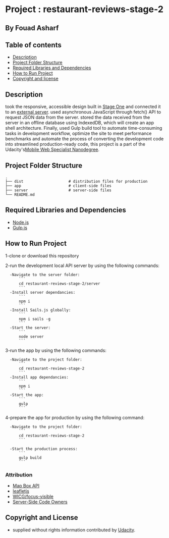 # Project : restaurant-reviews-stage-2
## By  Fouad Asharf

## Table of contents
- [Description](#description)
- [Project Folder Structure](#project-folder-structure)
- [Required Libraries and Dependencies](#required-libraries-and-dependencies)
- [How to Run Project](#how-to-run-project)
- [Copyright and license](#copyright-and-license)

## Description
took the responsive, accessible design built in [Stage One](https://github.com/fouad3/restaurant-reviews-stage-1) and connected it to an [external server](https://github.com/udacity/mws-restaurant-stage-2). used asynchronous JavaScript through fetch() API to request JSON data from the server. stored the data received from the server in an offline database using IndexedDB, which will create an app shell architecture. Finally, used Gulp build tool to automate time-consuming tasks in  development workflow, optimize the site to meet performance benchmarks and automate the process of converting the development code into streamlined production-ready code, this project is a part of the Udacity's[Mobile Web Specialist
Nanodegree](https://www.udacity.com/course/mobile-web-specialist-nanodegree--nd024).


## Project Folder Structure
    .
    ├── dist                    # distribution files for production
    ├── app                     # client-side files 
    ├── server                  # server-side files 
    └── README.md


## Required Libraries and Dependencies
  * [Node.js](https://nodejs.org/en/)
  * [Gulp.js](https://github.com/gulpjs/gulp/blob/master/docs/getting-started/1-quick-start.md)

## How to Run Project

1-clone or download this repository

2-run the development local API server by using the following commands:

      -Navigate to the server folder:
          ```
          cd restaurant-reviews-stage-2/server
          ```
      -Install server dependancies:
          ```
          npm i
          ```
      -Install Sails.js globally:
          ```
          npm i sails -g
          ```
      -Start the server:
          ```
          node server
          ```
      
3-run the app by using the following commands:

      -Navigate to the project folder:
          ```
          cd restaurant-reviews-stage-2
          ```
      -Install app dependancies:
          ```
          npm i
          ```
      -Start the app:
          ```
          gulp
          ```
      
 4-prepare the app for production by using the following command:
 
      -Navigate to the project folder:
          ```
          cd restaurant-reviews-stage-2
          ```

      -Start the production process:
          ```
          gulp build
          ```


### Attribution
* [Map Box API](https://www.mapbox.com/install/)
* [leafletjs](https://leafletjs.com/)
* [WICG/focus-visible](https://github.com/WICG/focus-visible)
* [Server-Side Code Owners](https://github.com/udacity/mws-restaurant-stage-2/blob/master/CODEOWNERS)

## Copyright and License
- supplied without rights information contributed by [Udacity](http://www.udacity.com).
